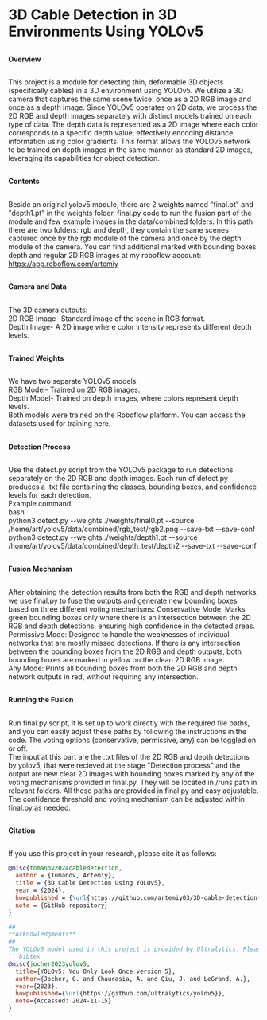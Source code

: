 # 3D Cable Detection in 3D Environments Using YOLOv5
##
**Overview**
##
This project is a module for detecting thin, deformable 3D objects (specifically cables) in a 3D environment using YOLOv5. We utilize a 3D camera that captures the same scene twice: once as a 2D RGB image and once as a depth image. Since YOLOv5 operates on 2D data, we process the 2D RGB and depth images separately with distinct models trained on each type of data. The depth data is represented as a 2D image where each color corresponds to a specific depth value, effectively encoding distance information using color gradients. This format allows the YOLOv5 network to be trained on depth images in the same manner as standard 2D images, leveraging its capabilities for object detection.
##
**Contents**
##
Beside an original yolov5 module, there are 2 weights named "final.pt" and "depth1.pt" in the weights folder, final.py code to run the fusion part of the module and few example images in the data/combined folders. In this path there are two folders: rgb and depth, they contain the same scenes captured once by the rgb module of the camera and once by the depth module of the camera. You can find additional marked with bounding boxes depth and regular 2D RGB images at my roboflow account: https://app.roboflow.com/artemiy
##
**Camera and Data**
##
The 3D camera outputs:  
2D RGB Image- Standard image of the scene in RGB format.  
Depth Image- A 2D image where color intensity represents different depth levels.
##
**Trained Weights**
##
We have two separate YOLOv5 models:  
RGB Model- Trained on 2D RGB images.  
Depth Model- Trained on depth images, where colors represent depth levels.  
Both models were trained on the Roboflow platform. You can access the datasets used for training here.
##
**Detection Process**
##
Use the detect.py script from the YOLOv5 package to run detections separately on the 2D RGB and depth images. Each run of detect.py produces a .txt file containing the classes, bounding boxes, and confidence levels for each detection.  
Example command:  
bash  
python3 detect.py --weights ./weights/final0.pt --source /home/art/yolov5/data/combined/rgb_test/rgb2.png --save-txt --save-conf  
python3 detect.py --weights ./weights/depth1.pt --source /home/art/yolov5/data/combined/depth_test/depth2 --save-txt --save-conf  
##
**Fusion Mechanism**
##
After obtaining the detection results from both the RGB and depth networks, we use final.py to fuse the outputs and generate new bounding boxes based on three different voting mechanisms:
Conservative Mode: Marks green bounding boxes only where there is an intersection between the 2D RGB and depth detections, ensuring high confidence in the detected areas.  
Permissive Mode: Designed to handle the weaknesses of individual networks that are mostly missed detections. If there is any intersection between the bounding boxes from the 2D RGB and depth outputs, both bounding boxes are marked in yellow on the clean 2D RGB image.  
Any Mode: Prints all bounding boxes from both the 2D RGB and depth network outputs in red, without requiring any intersection.
##
**Running the Fusion**
##
Run final.py script, it is set up to work directly with the required file paths, and you can easily adjust these paths by following the instructions in the code. The voting options (conservative, permissive, any) can be toggled on or off.  
The input at this part are the .txt files of the 2D RGB and depth detections by yolov5, that were recieved at the stage "Detection process" and the output are new clear 2D images with bounding boxes marked by any of the voting mechanisms provided in final.py. They will be located in /runs path in relevant folders. All these paths are provided in final.py and easy adjustable. The confidence threshold and voting mechanism can be adjusted within final.py as needed.  
##
**Citation**
##
If you use this project in your research, please cite it as follows:  
```bibtex  
@misc{tomanov2024cabledetection,  
  author = {Tumanov, Artemiy},    
  title = {3D Cable Detection Using YOLOv5},  
  year = {2024},  
  howpublished = {\url{https://github.com/artemiy03/3D-cable-detection-using-Yolov5}},  
  note = {GitHub repository}  
}

##
**Acknowledgments**
##
The YOLOv5 model used in this project is provided by Ultralytics. Please acknowledge the YOLOv5 model as follows:
```bibtex  
@misc{jocher2023yolov5,  
  title={YOLOv5: You Only Look Once version 5},  
  author={Jocher, G. and Chaurasia, A. and Qiu, J. and LeGrand, A.},  
  year={2023},  
  howpublished={\url{https://github.com/ultralytics/yolov5}},  
  note={Accessed: 2024-11-15}  
}
